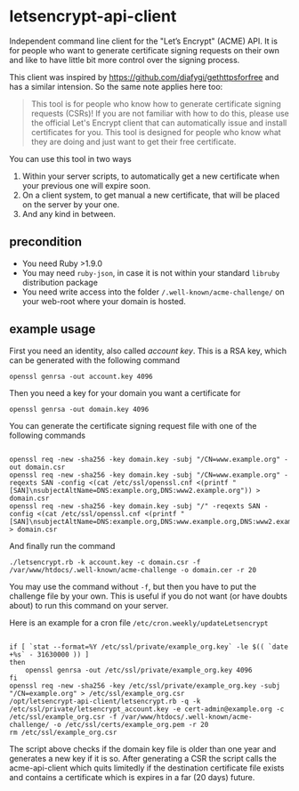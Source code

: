 # letsencrypt-api-client
Independent command line client for the "Let’s Encrypt" (ACME) API. It is for people who want to generate certificate signing requests on their own and like to have little bit more control over the signing process.

This client was inspired by https://github.com/diafygi/gethttpsforfree and has a similar intension. So the same note applies here too:

> This tool is for people who know how to generate certificate signing requests (CSRs)! If you are not familiar with how to do this, please use the official Let's Encrypt client that can automatically issue and install certificates for you. This tool is designed for people who know what they are doing and just want to get their free certificate.

You can use this tool in two ways

 1. Within your server scripts, to automatically get a new certificate when your previous one will expire soon.
 2. On a client system, to get manual a new certificate, that will be placed on the server by your one.
 3. And any kind in between.

## precondition
 * You need Ruby >1.9.0
 * You may need <code>ruby-json</code>, in case it is not within your standard <code>libruby</code> distribution package
 * You need write access into the folder <code>/.well-known/acme-challenge/</code> on your web-root where your domain is hosted.

## example usage

First you need an identity, also called *account key*. This is a RSA key, which can be generated with the following command
<pre><code>openssl genrsa -out account.key 4096</code></pre>

Then you need a key for your domain you want a certificate for
<pre><code>openssl genrsa -out domain.key 4096</code></pre>

You can generate the certificate signing request file with one of the following commands
<pre><code>
openssl req -new -sha256 -key domain.key -subj "/CN=www.example.org" -out domain.csr
openssl req -new -sha256 -key domain.key -subj "/CN=www.example.org" -reqexts SAN -config <(cat /etc/ssl/openssl.cnf <(printf "[SAN]\nsubjectAltName=DNS:example.org,DNS:www2.example.org")) > domain.csr
openssl req -new -sha256 -key domain.key -subj "/" -reqexts SAN -config <(cat /etc/ssl/openssl.cnf <(printf "[SAN]\nsubjectAltName=DNS:example.org,DNS:www.example.org,DNS:www2.example.org")) > domain.csr
</code></pre>

And finally run the command
<pre><code>./letsencrypt.rb -k account.key -c domain.csr -f /var/www/htdocs/.well-known/acme-challenge -o domain.cer -r 20</code></pre>

You may use the command without <code>-f</code>, but then you have to put the challenge file by your own. This is useful if you do not want (or have doubts about) to run this command on your server.

Here is an example for a cron file <code>/etc/cron.weekly/updateLetsencrypt</code>
<pre><code>
if [ `stat --format=%Y /etc/ssl/private/example_org.key` -le $(( `date +%s` - 31630000 )) ]
then
    openssl genrsa -out /etc/ssl/private/example_org.key 4096
fi
openssl req -new -sha256 -key /etc/ssl/private/example_org.key -subj "/CN=example.org" > /etc/ssl/example_org.csr
/opt/letsencrypt-api-client/letsencrypt.rb -q -k /etc/ssl/private/letsencrypt_account.key -e cert-admin@example.org -c /etc/ssl/example_org.csr -f /var/www/htdocs/.well-known/acme-challenge/ -o /etc/ssl/certs/example_org.pem -r 20
rm /etc/ssl/example_org.csr
</code></pre>

The script above checks if the domain key file is older than one year and generates a new key if it is so. After generating a CSR the script calls the acme-api-client which quits limitedly if the destination certificate file exists and contains a certificate which is expires in a far (20 days) future.
